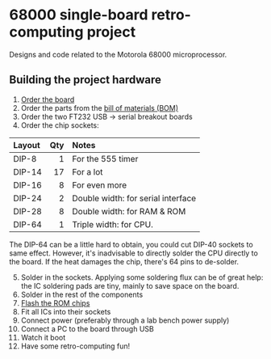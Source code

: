 # 68000 single-board retro-computing project
Designs and code related to the Motorola 68000 microprocessor.

## Building the project hardware
1. [Order the board](TS2/v2.1/README.md)
2. Order the parts from the [bill of materials (BOM)](TS2/v2.1/bom.pdf)
3. Order the two FT232 USB -> serial breakout boards
4. Order the chip sockets:

| Layout    | Qty   | Notes                                 |
|:---       | ---:  | :---                                  |
| DIP-8     | 1     | For the 555 timer                     |
| DIP-14    | 17    | For a lot                             |
| DIP-16    | 8     | For even more                         |
| DIP-24    | 2     | Double width: for serial interface    |
| DIP-28    | 8     | Double width: for RAM & ROM           |
| DIP-64    | 1     | Triple width: for CPU.                |

The DIP-64 can be a little hard to obtain, you could cut DIP-40 sockets to same effect. However, it's inadvisable to 
directly solder the CPU directly to the board. If the heat damages the chip, there's 64 pins to de-solder.

5. Solder in the sockets. Applying some soldering flux can be of great help: the IC soldering pads are tiny, mainly to 
save space on the board.
6. Solder in the rest of the components
7. [Flash the ROM chips](http://jefftranter.blogspot.com/2016/12/building-68000-single-board-computer_7.html)
8. Fit all ICs into their sockets
9. Connect power (preferably through a lab bench power supply)
10. Connect a PC to the board through USB
11. Watch it boot
12. Have some retro-computing fun!
 